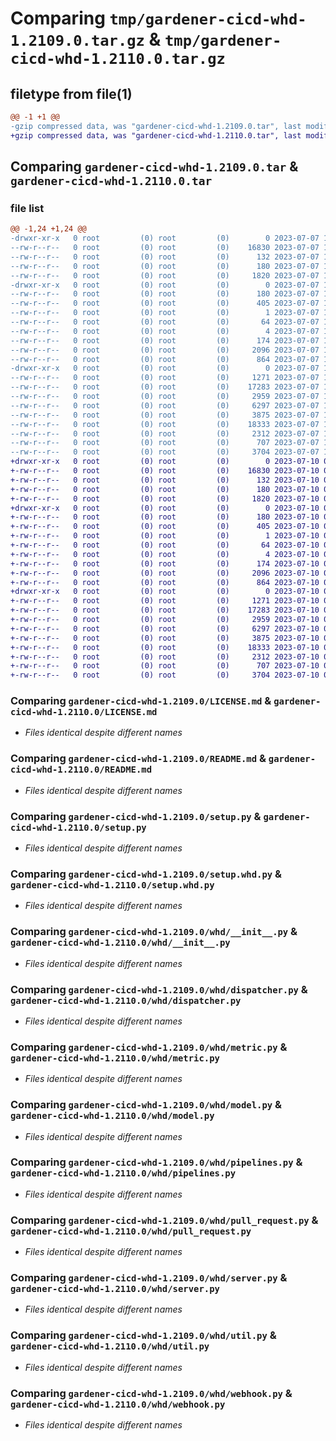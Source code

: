 # Comparing `tmp/gardener-cicd-whd-1.2109.0.tar.gz` & `tmp/gardener-cicd-whd-1.2110.0.tar.gz`

## filetype from file(1)

```diff
@@ -1 +1 @@
-gzip compressed data, was "gardener-cicd-whd-1.2109.0.tar", last modified: Fri Jul  7 12:45:23 2023, max compression
+gzip compressed data, was "gardener-cicd-whd-1.2110.0.tar", last modified: Mon Jul 10 09:11:53 2023, max compression
```

## Comparing `gardener-cicd-whd-1.2109.0.tar` & `gardener-cicd-whd-1.2110.0.tar`

### file list

```diff
@@ -1,24 +1,24 @@
-drwxr-xr-x   0 root         (0) root         (0)        0 2023-07-07 12:45:23.223120 gardener-cicd-whd-1.2109.0/
--rw-r--r--   0 root         (0) root         (0)    16830 2023-07-07 12:44:29.000000 gardener-cicd-whd-1.2109.0/LICENSE.md
--rw-r--r--   0 root         (0) root         (0)      132 2023-07-07 12:44:29.000000 gardener-cicd-whd-1.2109.0/NOTICE.md
--rw-r--r--   0 root         (0) root         (0)      180 2023-07-07 12:45:23.223120 gardener-cicd-whd-1.2109.0/PKG-INFO
--rw-r--r--   0 root         (0) root         (0)     1820 2023-07-07 12:44:29.000000 gardener-cicd-whd-1.2109.0/README.md
-drwxr-xr-x   0 root         (0) root         (0)        0 2023-07-07 12:45:23.223120 gardener-cicd-whd-1.2109.0/gardener_cicd_whd.egg-info/
--rw-r--r--   0 root         (0) root         (0)      180 2023-07-07 12:45:23.000000 gardener-cicd-whd-1.2109.0/gardener_cicd_whd.egg-info/PKG-INFO
--rw-r--r--   0 root         (0) root         (0)      405 2023-07-07 12:45:23.000000 gardener-cicd-whd-1.2109.0/gardener_cicd_whd.egg-info/SOURCES.txt
--rw-r--r--   0 root         (0) root         (0)        1 2023-07-07 12:45:23.000000 gardener-cicd-whd-1.2109.0/gardener_cicd_whd.egg-info/dependency_links.txt
--rw-r--r--   0 root         (0) root         (0)       64 2023-07-07 12:45:23.000000 gardener-cicd-whd-1.2109.0/gardener_cicd_whd.egg-info/requires.txt
--rw-r--r--   0 root         (0) root         (0)        4 2023-07-07 12:45:23.000000 gardener-cicd-whd-1.2109.0/gardener_cicd_whd.egg-info/top_level.txt
--rw-r--r--   0 root         (0) root         (0)      174 2023-07-07 12:45:23.227120 gardener-cicd-whd-1.2109.0/setup.cfg
--rw-r--r--   0 root         (0) root         (0)     2096 2023-07-07 12:44:29.000000 gardener-cicd-whd-1.2109.0/setup.py
--rw-r--r--   0 root         (0) root         (0)      864 2023-07-07 12:44:29.000000 gardener-cicd-whd-1.2109.0/setup.whd.py
-drwxr-xr-x   0 root         (0) root         (0)        0 2023-07-07 12:45:23.223120 gardener-cicd-whd-1.2109.0/whd/
--rw-r--r--   0 root         (0) root         (0)     1271 2023-07-07 12:44:29.000000 gardener-cicd-whd-1.2109.0/whd/__init__.py
--rw-r--r--   0 root         (0) root         (0)    17283 2023-07-07 12:44:29.000000 gardener-cicd-whd-1.2109.0/whd/dispatcher.py
--rw-r--r--   0 root         (0) root         (0)     2959 2023-07-07 12:44:29.000000 gardener-cicd-whd-1.2109.0/whd/metric.py
--rw-r--r--   0 root         (0) root         (0)     6297 2023-07-07 12:44:29.000000 gardener-cicd-whd-1.2109.0/whd/model.py
--rw-r--r--   0 root         (0) root         (0)     3875 2023-07-07 12:44:29.000000 gardener-cicd-whd-1.2109.0/whd/pipelines.py
--rw-r--r--   0 root         (0) root         (0)    18333 2023-07-07 12:44:29.000000 gardener-cicd-whd-1.2109.0/whd/pull_request.py
--rw-r--r--   0 root         (0) root         (0)     2312 2023-07-07 12:44:29.000000 gardener-cicd-whd-1.2109.0/whd/server.py
--rw-r--r--   0 root         (0) root         (0)      707 2023-07-07 12:44:29.000000 gardener-cicd-whd-1.2109.0/whd/util.py
--rw-r--r--   0 root         (0) root         (0)     3704 2023-07-07 12:44:29.000000 gardener-cicd-whd-1.2109.0/whd/webhook.py
+drwxr-xr-x   0 root         (0) root         (0)        0 2023-07-10 09:11:53.460286 gardener-cicd-whd-1.2110.0/
+-rw-r--r--   0 root         (0) root         (0)    16830 2023-07-10 09:09:17.000000 gardener-cicd-whd-1.2110.0/LICENSE.md
+-rw-r--r--   0 root         (0) root         (0)      132 2023-07-10 09:09:17.000000 gardener-cicd-whd-1.2110.0/NOTICE.md
+-rw-r--r--   0 root         (0) root         (0)      180 2023-07-10 09:11:53.460286 gardener-cicd-whd-1.2110.0/PKG-INFO
+-rw-r--r--   0 root         (0) root         (0)     1820 2023-07-10 09:09:17.000000 gardener-cicd-whd-1.2110.0/README.md
+drwxr-xr-x   0 root         (0) root         (0)        0 2023-07-10 09:11:53.456286 gardener-cicd-whd-1.2110.0/gardener_cicd_whd.egg-info/
+-rw-r--r--   0 root         (0) root         (0)      180 2023-07-10 09:11:53.000000 gardener-cicd-whd-1.2110.0/gardener_cicd_whd.egg-info/PKG-INFO
+-rw-r--r--   0 root         (0) root         (0)      405 2023-07-10 09:11:53.000000 gardener-cicd-whd-1.2110.0/gardener_cicd_whd.egg-info/SOURCES.txt
+-rw-r--r--   0 root         (0) root         (0)        1 2023-07-10 09:11:53.000000 gardener-cicd-whd-1.2110.0/gardener_cicd_whd.egg-info/dependency_links.txt
+-rw-r--r--   0 root         (0) root         (0)       64 2023-07-10 09:11:53.000000 gardener-cicd-whd-1.2110.0/gardener_cicd_whd.egg-info/requires.txt
+-rw-r--r--   0 root         (0) root         (0)        4 2023-07-10 09:11:53.000000 gardener-cicd-whd-1.2110.0/gardener_cicd_whd.egg-info/top_level.txt
+-rw-r--r--   0 root         (0) root         (0)      174 2023-07-10 09:11:53.460286 gardener-cicd-whd-1.2110.0/setup.cfg
+-rw-r--r--   0 root         (0) root         (0)     2096 2023-07-10 09:09:17.000000 gardener-cicd-whd-1.2110.0/setup.py
+-rw-r--r--   0 root         (0) root         (0)      864 2023-07-10 09:09:17.000000 gardener-cicd-whd-1.2110.0/setup.whd.py
+drwxr-xr-x   0 root         (0) root         (0)        0 2023-07-10 09:11:53.460286 gardener-cicd-whd-1.2110.0/whd/
+-rw-r--r--   0 root         (0) root         (0)     1271 2023-07-10 09:09:17.000000 gardener-cicd-whd-1.2110.0/whd/__init__.py
+-rw-r--r--   0 root         (0) root         (0)    17283 2023-07-10 09:09:17.000000 gardener-cicd-whd-1.2110.0/whd/dispatcher.py
+-rw-r--r--   0 root         (0) root         (0)     2959 2023-07-10 09:09:17.000000 gardener-cicd-whd-1.2110.0/whd/metric.py
+-rw-r--r--   0 root         (0) root         (0)     6297 2023-07-10 09:09:17.000000 gardener-cicd-whd-1.2110.0/whd/model.py
+-rw-r--r--   0 root         (0) root         (0)     3875 2023-07-10 09:09:17.000000 gardener-cicd-whd-1.2110.0/whd/pipelines.py
+-rw-r--r--   0 root         (0) root         (0)    18333 2023-07-10 09:09:17.000000 gardener-cicd-whd-1.2110.0/whd/pull_request.py
+-rw-r--r--   0 root         (0) root         (0)     2312 2023-07-10 09:09:17.000000 gardener-cicd-whd-1.2110.0/whd/server.py
+-rw-r--r--   0 root         (0) root         (0)      707 2023-07-10 09:09:17.000000 gardener-cicd-whd-1.2110.0/whd/util.py
+-rw-r--r--   0 root         (0) root         (0)     3704 2023-07-10 09:09:17.000000 gardener-cicd-whd-1.2110.0/whd/webhook.py
```

### Comparing `gardener-cicd-whd-1.2109.0/LICENSE.md` & `gardener-cicd-whd-1.2110.0/LICENSE.md`

 * *Files identical despite different names*

### Comparing `gardener-cicd-whd-1.2109.0/README.md` & `gardener-cicd-whd-1.2110.0/README.md`

 * *Files identical despite different names*

### Comparing `gardener-cicd-whd-1.2109.0/setup.py` & `gardener-cicd-whd-1.2110.0/setup.py`

 * *Files identical despite different names*

### Comparing `gardener-cicd-whd-1.2109.0/setup.whd.py` & `gardener-cicd-whd-1.2110.0/setup.whd.py`

 * *Files identical despite different names*

### Comparing `gardener-cicd-whd-1.2109.0/whd/__init__.py` & `gardener-cicd-whd-1.2110.0/whd/__init__.py`

 * *Files identical despite different names*

### Comparing `gardener-cicd-whd-1.2109.0/whd/dispatcher.py` & `gardener-cicd-whd-1.2110.0/whd/dispatcher.py`

 * *Files identical despite different names*

### Comparing `gardener-cicd-whd-1.2109.0/whd/metric.py` & `gardener-cicd-whd-1.2110.0/whd/metric.py`

 * *Files identical despite different names*

### Comparing `gardener-cicd-whd-1.2109.0/whd/model.py` & `gardener-cicd-whd-1.2110.0/whd/model.py`

 * *Files identical despite different names*

### Comparing `gardener-cicd-whd-1.2109.0/whd/pipelines.py` & `gardener-cicd-whd-1.2110.0/whd/pipelines.py`

 * *Files identical despite different names*

### Comparing `gardener-cicd-whd-1.2109.0/whd/pull_request.py` & `gardener-cicd-whd-1.2110.0/whd/pull_request.py`

 * *Files identical despite different names*

### Comparing `gardener-cicd-whd-1.2109.0/whd/server.py` & `gardener-cicd-whd-1.2110.0/whd/server.py`

 * *Files identical despite different names*

### Comparing `gardener-cicd-whd-1.2109.0/whd/util.py` & `gardener-cicd-whd-1.2110.0/whd/util.py`

 * *Files identical despite different names*

### Comparing `gardener-cicd-whd-1.2109.0/whd/webhook.py` & `gardener-cicd-whd-1.2110.0/whd/webhook.py`

 * *Files identical despite different names*

